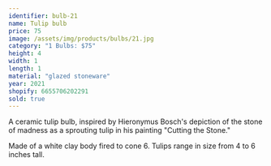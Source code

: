 ```yaml
---
identifier: bulb-21
name: Tulip bulb
price: 75
image: /assets/img/products/bulbs/21.jpg
category: "1 Bulbs: $75"
height: 4
width: 1
length: 1
material: "glazed stoneware"
year: 2021
shopify: 6655706202291
sold: true
---
```


A ceramic tulip bulb, inspired by  Hieronymus Bosch's depiction of the stone of madness as a sprouting tulip in his painting "Cutting the Stone."

Made of a white clay body fired to cone 6. Tulips range in size from 4 to 6 inches tall.